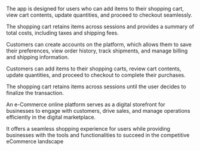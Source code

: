 The app is designed for users who can add items to their shopping cart, view cart contents, update quantities, and proceed to checkout seamlessly.

The shopping cart retains items across sessions and provides a summary of total costs, including taxes and shipping fees.

Customers can create accounts on the platform, which allows them to save their preferences, view order history, track shipments, and manage billing and shipping information.

Customers can add items to their shopping carts, review cart contents, update quantities, and proceed to checkout to complete their purchases.

The shopping cart retains items across sessions until the user decides to finalize the transaction.

An e-Commerce online platform serves as a digital storefront for businesses to engage with customers, drive sales, and manage operations efficiently in the digital marketplace.

It offers a seamless shopping experience for users while providing businesses with the tools and functionalities to succeed in the competitive eCommerce landscape

